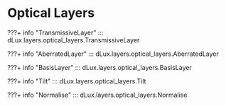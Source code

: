# Optical Layers

???+ info "TransmissiveLayer"
    ::: dLux.layers.optical_layers.TransmissiveLayer

???+ info "AberratedLayer"
    ::: dLux.layers.optical_layers.AberratedLayer

???+ info "BasisLayer"
    ::: dLux.layers.optical_layers.BasisLayer

???+ info "Tilt"
    ::: dLux.layers.optical_layers.Tilt

???+ info "Normalise"
    ::: dLux.layers.optical_layers.Normalise
